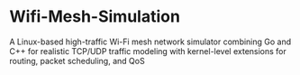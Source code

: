 # Wifi-Mesh-Simulation
A Linux-based high-traffic Wi-Fi mesh network simulator combining Go and C++ for realistic TCP/UDP traffic modeling with kernel-level extensions for routing, packet scheduling, and QoS
